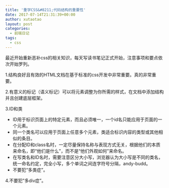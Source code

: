 ```yaml
---
title: '重学CSS&#8211;代码结构的重要性'
date: 2017-07-14T21:31:39+00:00
author: xutaotao
layout: post
categories:
  - 前端日记
tags:
  - css
---
```

最近开始重新恶补css的相关知识，每天写读书笔记正式开始，注意事项和要点依次开始罗列。

1.结构良好且有效的HTML文档在基于标准的css开发中非常重要。真的非常重要。

2.有意义的标记（语义标记）可以将元素调整为你所需的样式，在文档中添加结构并且创建底层框架。

3.ID和类

  * ID用于标识页面上的特定元素，而且必须唯一，一个id名只能应用于页面的一个元素。
  * 同一个类名可以应用于页面上任意多个元素，类适合标识内容的类型或其他相似的条目。
  * 在分配ID和class名时，一定尽量保持名称与表现方式无关，根据他们的本质来命名，即“他们是什么”，而不是“他们外观如何”来命名。
  * 在写类名和ID名时，需要注意区分大小写，浏览器认为大小写是不同的类名，统一命名约定，完全小写，多个单词之间连字符号分隔，andy-budd。
  * 不要犯“多类症”。

4.不要犯&#8221;多div症&#8221;。

&nbsp;